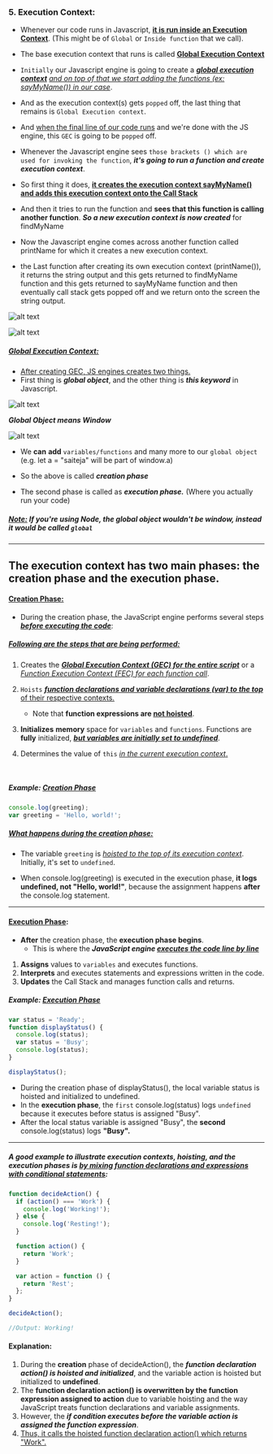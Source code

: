 ### 5. Execution Context:

- Whenever our code runs in Javascript, <ins>**it is run inside an Execution Context**</ins>. (This might be of `Global` or `Inside function` that we call).
  <br/>
- The base execution context that runs is called <ins>**Global Execution Context**</ins>
  <br/>

- `Initially` our Javascript engine is going to create a <ins>**_global execution context_**</ins> <ins>_and on top of that we start adding the functions (ex: sayMyName()) in our case_</ins>.
  <br/>

- And as the execution context(s) gets `popped` off, the last thing that remains is `Global Execution context`.
  <br/>
- And <ins>when the final line of our code runs</ins> and we're done with the JS engine, this `GEC` is going to be `popped` off.
  <br/>

- Whenever the Javascript engine sees `those brackets () which are used for invoking the function`, **_it's going to run a function and create execution context_**.
  <br/>

- So first thing it does, <ins>**it creates the execution context sayMyName() and adds this execution context onto the Call Stack**</ins>
  <br/>

- And then it tries to run the function and **sees that this function is calling another function**. **_So a new execution context is now created_** for findMyName
  <br/>

- Now the Javascript engine comes across another function called printName for which it creates a new execution context.
  <br/>

- the Last function after creating its own execution context (printName()), it returns the string output and this gets returned to findMyName function and this gets returned to sayMyName function and then eventually call stack gets popped off and we return onto the screen the string output.
  <br/>

![alt text](/js/JS_Advanced_Concepts/images_used/compressed_Images/Execution_Context-1.png)


![alt text](/js/JS_Advanced_Concepts/images_used/compressed_Images/Execution_Context-2.png)

##### <ins>Global Execution Context:</ins>

- <ins>After creating GEC, JS engines creates two things.</ins>
- First thing is **_global object_**, and the other thing is **_this keyword_** in Javascript.


![alt text](/js/JS_Advanced_Concepts/images_used/compressed_Images/Execution_Context-3.png)

**_Global Object means Window_**

![alt text](/js/JS_Advanced_Concepts/images_used/compressed_Images/Execution_Context-4.png)

- We **can** **add** `variables/functions` and many more to our `global object` (e.g. let a = "saiteja" will be part of window.a)

- So the above is called **_creation phase_**
- The second phase is called as **_execution phase._** (Where you actually run your code)

##### <ins>Note:</ins> If you're using Node, the global object wouldn't be window, instead it would be called `global`

---

## The execution context has two main phases: the creation phase and the execution phase.

#### <ins>Creation Phase:</ins>

- During the creation phase, the JavaScript engine performs several steps <ins>**_before executing the code_**</ins>:
  <br/>

##### <ins>Following are the steps that are being performed:</ins>

1. Creates the <ins>**_Global Execution Context (GEC) for the entire script_**</ins> or a <ins>_Function Execution Context (FEC) for each function call_</ins>.
   <br/>

2. `Hoists` <ins>**_function declarations and variable declarations (var) to the top_** of their respective contexts.</ins>

   - Note that **function expressions are <ins>not hoisted**</ins>.
     <br/>

3. **Initializes** **memory** space for `variables` and `functions`. Functions are **fully** initialized, <ins>**_but variables are initially set to undefined_**</ins>.
   <br/>

4. Determines the value of `this` <ins>_in the current execution context_.</ins>

   <br/>

##### Example: <ins>Creation Phase</ins>

```js
console.log(greeting);
var greeting = 'Hello, world!';
```

##### <ins>What happens during the creation phase:</ins>

- The variable `greeting` is <ins>_hoisted to the top of its execution context_</ins>. Initially, it's set to `undefined`.
  <br/>

- When console.log(greeting) is executed in the execution phase, **it logs undefined, not "Hello, world!"**, because the assignment happens **after** the console.log statement.

---

#### <ins>Execution Phase</ins>:

- **After** the creation phase, the **execution phase begins**.
  - This is where the **_JavaScript engine <ins>executes the code line by line_**</ins>

1. **Assigns** values to `variables` and executes functions.
2. **Interprets** and executes statements and expressions written in the code.
3. **Updates** the Call Stack and manages function calls and returns.

##### Example: <ins>Execution Phase</ins>

```js
var status = 'Ready';
function displayStatus() {
  console.log(status);
  var status = 'Busy';
  console.log(status);
}

displayStatus();
```

- During the creation phase of displayStatus(), the local variable status is hoisted and initialized to undefined.
- In the **execution phase**, the `first` console.log(status) logs `undefined` because it executes before status is assigned "Busy".
- After the local status variable is assigned "Busy", the **second** console.log(status) logs **"Busy".**

---

##### A good example to illustrate execution contexts, hoisting, and the execution phases is <ins>by mixing function declarations and expressions with conditional statements</ins>:

```js
function decideAction() {
  if (action() === 'Work') {
    console.log('Working!');
  } else {
    console.log('Resting!');
  }

  function action() {
    return 'Work';
  }

  var action = function () {
    return 'Rest';
  };
}

decideAction();

//Output: Working!
```

#### Explanation:

1. During the **creation** phase of decideAction(), the **_function declaration action() is hoisted and initialized_**, and the variable action is hoisted but initialized to **undefined**.
2. The **function declaration action() is overwritten by the function expression assigned to action** due to variable hoisting and the way JavaScript treats function declarations and variable assignments.
3. However, the <ins></ins>**_if condition executes before the variable action is assigned the function expression_**.
4. <ins>Thus, it calls the hoisted function declaration action() which returns "Work".</ins>
